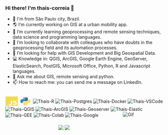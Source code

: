 ### Hi there! I'm thais-correia 👋

- 📍  I'm from São Paulo city, Brazil.
- 🌎 I’m currently working on GIS at a urban mobility app.
- 🌱 I’m currently learning geoprocessing and remote sensing techniques, data science and programming languages.
- 👯 I’m looking to collaborate with colleagues who have doubts in the ​​geoprocessing field and its automation processes.
- 🤔 I’m looking for help with GIS Development and Big Geospatial Data.
- 💻 Knowledge in: QGIS, ArcGIS, Google Earth Engine, GeoServer, ElasticSearch, PostGIS, Microsoft Office, Python, R and Javascript languages.
- 💬 Ask me about GIS, remote sensing and python.
- 📫 How to reach me: you can send me a message on LinkedIn.

<div style="display: inline_block"><br>
  <img align="center" alt="Rafa-Js" height="30" width="40" src="https://raw.githubusercontent.com/devicons/devicon/master/icons/javascript/javascript-plain.svg">
  <img align="center" alt="Rafa-Python" height="30" width="40" src="https://raw.githubusercontent.com/devicons/devicon/master/icons/python/python-original.svg">
   <img align="center" alt="Thais-R" height="30" width="40" 
src="https://cdn.jsdelivr.net/gh/devicons/devicon/icons/r/r-original.svg">
  <img align="center" alt="Thais-Postgres" height="30" width="40" 
src="https://cdn.jsdelivr.net/gh/devicons/devicon/icons/postgresql/postgresql-original-wordmark.svg">
  <img align="center" alt="Thais-Docker" height="40" width="50" 
src="https://cdn.jsdelivr.net/gh/devicons/devicon/icons/docker/docker-original.svg">
  <img align="center" alt="Thais-VSCode" height="30" width="40" 
src="https://cdn.jsdelivr.net/gh/devicons/devicon/icons/visualstudio/visualstudio-plain.svg">
  <img align="center" alt="Thais-QGIS" height="30" width="40" 
src="https://upload.wikimedia.org/wikipedia/commons/9/91/QGIS_logo_new.svg">
  <img align="center" alt="Thais-ArcGIS" height="40" width="40" 
src="https://upload.wikimedia.org/wikipedia/commons/thumb/d/df/ArcGIS_logo.png/600px-ArcGIS_logo.png?20200916120335">
  <img align="center" alt="Thais-Geoserver" height="70" width="90" 
src="https://upload.wikimedia.org/wikipedia/de/3/38/GeoServer_Logo.svg">
   <img align="center" alt="Thais-Elastic" height="80" width="90" 
src="https://static-www.elastic.co/v3/assets/bltefdd0b53724fa2ce/blt5ebe80fb665aef6b/5ea8c8f26b62d4563b6ecec2/brand-elasticsearch-220x130.svg">
  <img align="center" alt="Thais-GEE" height="30" width="30" 
src="https://earthengine.google.com/static/images/earth-engine-logo.png">
  <img align="center" alt="Thais-Colab" height="40" width="70" 
src="https://upload.wikimedia.org/wikipedia/commons/thumb/d/d0/Google_Colaboratory_SVG_Logo.svg/1280px-Google_Colaboratory_SVG_Logo.svg.png">
  <img align="center" alt="Thais-Google" height="30" width="40" 
src="https://cdn.jsdelivr.net/gh/devicons/devicon/icons/google/google-original.svg">
  <img align="right" alt="Gif" height="130" width="130" src="https://github.com/thais-correia/gif/assets/84729710/8ea9a04b-edec-483a-94a4-fe50351bf314">
</div> 
            
###

<div align="center"> 
  <a href="https://www.youtube.com/channel/UCp21Jl8xKiTuolkueaWHAZw" target="_blank"><img src="https://img.shields.io/badge/YouTube-FF0000?style=for-the-badge&logo=youtube&logoColor=white" target="_blank"></a>
  <a href="https://www.linkedin.com/in/thaispcorreia" target="_blank"><img src="https://img.shields.io/badge/-LinkedIn-%230077B5?style=for-the-badge&logo=linkedin&logoColor=white" target="_blank"></a> 
</div align="center>



